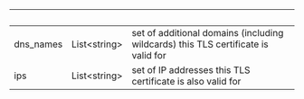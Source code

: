 <!-- Code generated for API Clients. DO NOT EDIT. -->

| &nbsp;    | &nbsp;             | &nbsp;                                                                            |
| --------- | ------------------ | --------------------------------------------------------------------------------- |
| dns_names | List&lt;string&gt; | set of additional domains (including wildcards) this TLS certificate is valid for |
| ips       | List&lt;string&gt; | set of IP addresses this TLS certificate is also valid for                        |
